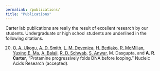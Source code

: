 ```yaml
---
permalink: /publications/
title: "Publications"
---
```


Carter lab publications are really the result of excellent research by our students. Undergraduate or high school students are underlined in the following citations.


20.  <ins>O. A. Ukogu</ins>, <ins>A. D. Smith</ins>, <ins>L. M. Devenica</ins>, <ins>H. Bediako</ins>, <ins>R. McMillan</ins>, <ins>Yuxing E. Ma</ins>, <ins>A. Balaji</ins>, <ins>R. D. Schwab</ins>, <ins>S. Anwar</ins>, M. Dasgupta, and **A. R. Carter**, “Protamine progressively folds DNA before looping.” Nucleic Acids Research (accepted).
